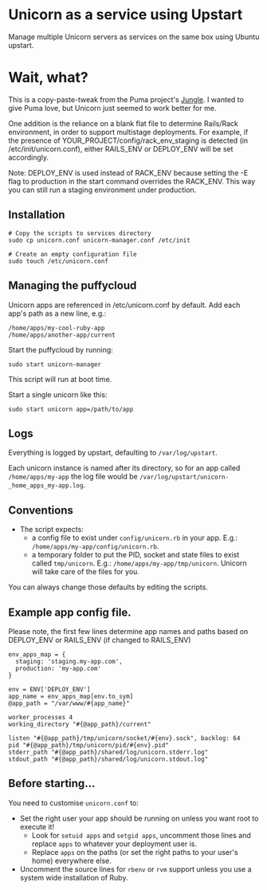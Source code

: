 # Unicorn as a service using Upstart

Manage multiple Unicorn servers as services on the same box using Ubuntu upstart.

# Wait, what?

This is a copy-paste-tweak from the Puma project's [Jungle](https://github.com/puma/puma/tree/master/tools/jungle/upstart). I wanted to give Puma love, but Unicorn just seemed to work better for me.

One addition is the reliance on a blank flat file to determine Rails/Rack environment,
in order to support multistage deployments. For example, if the presence of YOUR_PROJECT/config/rack_env_staging
is detected (in /etc/init/unicorn.conf), either RAILS_ENV or DEPLOY_ENV will be set accordingly.

Note: DEPLOY_ENV is used instead of RACK_ENV because setting the -E flag to production in the start command overrides the RACK_ENV.
This way you can still run a staging environment under production.

## Installation 

    # Copy the scripts to services directory 
    sudo cp unicorn.conf unicorn-manager.conf /etc/init
    
    # Create an empty configuration file
    sudo touch /etc/unicorn.conf

## Managing the puffycloud

Unicorn apps are referenced in /etc/unicorn.conf by default. Add each app's path as a new line, e.g.:

```
/home/apps/my-cool-ruby-app
/home/apps/another-app/current
```

Start the puffycloud by running:

`sudo start unicorn-manager`

This script will run at boot time.

Start a single unicorn like this:

`sudo start unicorn app=/path/to/app`

## Logs

Everything is logged by upstart, defaulting to `/var/log/upstart`.

Each unicorn instance is named after its directory, so for an app called `/home/apps/my-app` the log file would be `/var/log/upstart/unicorn-_home_apps_my-app.log`.

## Conventions 

* The script expects:
  * a config file to exist under `config/unicorn.rb` in your app. E.g.: `/home/apps/my-app/config/unicorn.rb`.
  * a temporary folder to put the PID, socket and state files to exist called `tmp/unicorn`. E.g.: `/home/apps/my-app/tmp/unicorn`. Unicorn will take care of the files for you.

You can always change those defaults by editing the scripts.

## Example app config file.

Please note, the first few lines determine app names and paths based on DEPLOY_ENV or RAILS_ENV (if changed to RAILS_ENV)

```
env_apps_map = {
  staging: 'staging.my-app.com',
  production: 'my-app.com'
}

env = ENV['DEPLOY_ENV']
app_name = env_apps_map[env.to_sym]
@app_path = "/var/www/#{app_name}"

worker_processes 4
working_directory "#{@app_path}/current"

listen "#{@app_path}/tmp/unicorn/socket/#{env}.sock", backlog: 64
pid "#{@app_path}/tmp/unicorn/pid/#{env}.pid"
stderr_path "#{@app_path}/shared/log/unicorn.stderr.log"
stdout_path "#{@app_path}/shared/log/unicorn.stdout.log"
```

## Before starting...

You need to customise `unicorn.conf` to:

* Set the right user your app should be running on unless you want root to execute it!
  * Look for `setuid apps` and `setgid apps`, uncomment those lines and replace `apps` to whatever your deployment user is.
  * Replace `apps` on the paths (or set the right paths to your user's home) everywhere else.
* Uncomment the source lines for `rbenv` or `rvm` support unless you use a system wide installation of Ruby.

